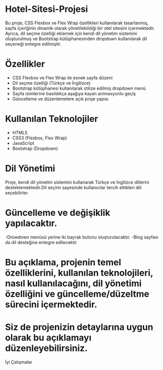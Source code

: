 # Hotel-Sitesi-Projesi
Bu proje, CSS Flexbox ve Flex Wrap özellikleri kullanılarak tasarlanmış, sayfa içeriğinin dinamik olarak yönetilebildiği bir otel sitesini içermektedir. 
Ayrıca, dil seçme özelliği eklemek için kendi dil yönetim sistemini oluşturulmuş ve Bootstrap kütüphanesinden dropdown kullanılarak dil seçeneği entegre edilmiştir.

# Özellikler

- CSS Flexbox ve Flex Wrap ile esnek sayfa düzeni
- Dil seçme özelliği (Türkçe ve İngilizce)
- Bootstrap kütüphanesi kullanılarak stilize edilmiş dropdown menü
- Sayfa isimlerine basıldıkça aşağıya kayan animasyonlu geçiş
- Güncelleme ve düzenlemelere açık proje yapısı
  
# Kullanılan Teknolojiler

- HTML5
- CSS3 (Flexbox, Flex Wrap)
- JavaScript
- Bootstrap (Dropdown)

# Dil Yönetimi

Proje, kendi dil yönetim sistemini kullanarak Türkçe ve İngilizce dillerini desteklemektedir.Dil seçimi sayesinde kullanıcılar tercih ettikleri dili seçebilirler.

# Güncelleme  ve değişiklik yapılacaktır.
-Drowdown menüsü yerine iki bayrak butonu oluşturulacaktır.
-Blog sayfası da dil desteğine entegre edilecektir


# Bu açıklama, projenin temel özelliklerini, kullanılan teknolojileri, nasıl kullanılacağını, dil yönetimi özelliğini ve güncelleme/düzeltme sürecini içermektedir. 
# Siz de projenizin detaylarına uygun olarak bu açıklamayı düzenleyebilirsiniz.
 İyi Çalışmalar



